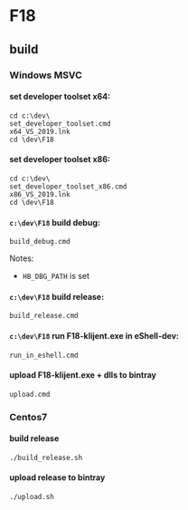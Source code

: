 # F18

## build

### Windows MSVC

#### set developer toolset x64:

    cd c:\dev\
    set_developer_toolset.cmd
    x64_VS_2019.lnk
    cd \dev\F18

#### set developer toolset x86:

    cd c:\dev\
    set_developer_toolset_x86.cmd
    x86_VS_2019.lnk
    cd \dev\F18

#### `c:\dev\F18` build debug:

    build_debug.cmd

Notes:
- `HB_DBG_PATH` is set

#### `c:\dev\F18` build release:

    build_release.cmd

#### `c:\dev\F18` run F18-klijent.exe in eShell-dev:

    run_in_eshell.cmd

#### upload F18-klijent.exe + dlls to bintray

    upload.cmd

### Centos7

#### build release

    ./build_release.sh

#### upload release to bintray

    ./upload.sh


 